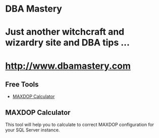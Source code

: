 # DBA Mastery 


# Just another witchcraft and wizardry site and DBA tips ... 
# http://www.dbamastery.com

## Free Tools

 - [MAXDOP Calculator](#how-to-get-support)
 
 ## MAXDOP Calculator
 This tool will help you to calculate to correct MAXDOP configuration for your SQL Server instance.
